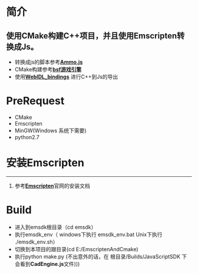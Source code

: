 # 简介
使用CMake构建C++项目，并且使用**Emscripten**转换成**Js**。
---
- 转换成js的脚本参考[**Ammo.js**]( https://github.com/kripken/ammo.js "Ammo github 地址")
- CMake构建参考[**bsf游戏引擎**](https://github.com/GameFoundry/bsf "bsf 游戏引擎 github地址")
- 使用[**WebIDL_bindings**](https://developer.mozilla.org/en-US/docs/Mozilla/WebIDL_bindings "") 进行C++到Js的导出

# PreRequest
- CMake
- Emscripten
- MinGW(Windows 系统下需要)
- python2.7

# 安装Emscripten
---
 1. 参考[**Emscripten**](https://emscripten.org/docs/getting_started/index.html "")官网的安装文档
# Build
- 进入到emsdk根目录（cd emsdk）
- 执行emsdk_env（ windows下执行 emsdk_env.bat Unix下执行 ./emsdk_env.sh）
- 切换到本项目的跟目录(cd E:/EmscriptenAndCmake)
- 执行python make.py (不出意外的话，在 根目录/Builds/JavaScriptSDK 下会看到**CadEngine.js**文件)))
  



